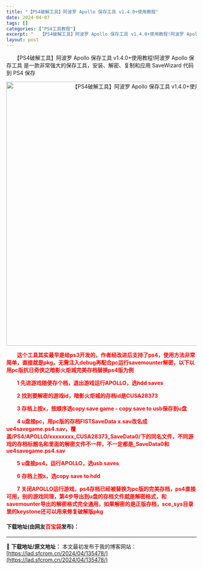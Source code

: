 ```yaml
---
title: "【PS4破解工具】阿波罗 Apollo 保存工具 v1.4.0+使用教程"
date: 2024-04-07
tags: []
categories: ["PS4工具教程"]
excerpt: "　　【PS4破解工具】阿波罗 Apollo 保存工具 v1.4.0+使用教程!阿波罗 Apollo 保存工具 是一款非常强大的保存工具，安装、解密、复制和应用 SaveWizard 代码到 PS4 保存 　　这个工具其实最早是给ps3开发的，作者经改进后支持了ps4，使用方法非常简单，直接就是pkg&hellip;"
layout: post
---
```


 <p>　　【PS4破解工具】阿波罗 Apollo 保存工具 v1.4.0+使用教程!阿波罗 Apollo 保存工具 是一款非常强大的保存工具，安装、解密、复制和应用 SaveWizard 代码到 PS4 保存</p> <div> <p align="center"><img align="" border="0" src="https://lad.sfcrom.cn/wp-content/uploads/2024/04/20240407_66129cb2d1d58.webp" width="700" alt="【PS4破解工具】阿波罗 Apollo 保存工具 v1.4.0+使用教程" /></p></div> <p>　　<strong><span style="font-size:14px;"><span style="color:#FF0000;">这个工具其实最早是给ps3开发的，作者经改进后支持了ps4，使用方法非常简单，直接就是pkg，无需注入debug再配合pc运行savemounter解密，以下以用pc版抗日奇侠之暗影火炬城完美存档替换ps4版为例</span></span></strong></p> <p><strong><span style="font-size:14px;"><span style="color:#FF0000;">　　1 先进游戏随便存个档，退出游戏运行APOLLO，选hdd saves</span></span></strong></p> <p><strong><span style="font-size:14px;"><span style="color:#FF0000;">　　2 找到要解密的游戏id，暗影火炬城的存档id是CUSA28373</span></span></strong></p> <p><strong><span style="font-size:14px;"><span style="color:#FF0000;">　　3 存档上按x，按顺序选copy save game - copy save to usb保存到u盘</span></span></strong></p> <p><strong><span style="font-size:14px;"><span style="color:#FF0000;">　　4 u盘接pc，用pc版的存档FISTSaveData x.sav改名成ue4savegame.ps4.sav，覆盖/PS4/APOLLO/xxxxxxxx_CUSA28373_SaveData0/下的同名文件，不同游戏的存档标题名和里面的解密文件不一样，不一定都是_SaveData0和ue4savegame.ps4.sav</span></span></strong></p> <p><strong><span style="font-size:14px;"><span style="color:#FF0000;">　　5 u盘接ps4，运行APOLLO，选usb saves</span></span></strong></p> <p><strong><span style="font-size:14px;"><span style="color:#FF0000;">　　6 存档上按x，选copy save to hdd</span></span></strong></p> <p><strong><span style="font-size:14px;"><span style="color:#FF0000;">　　7 关闭APOLLO运行游戏，ps4存档已经被替换为pc版的完美存档，ps4直接可用，别的游戏同理，第4步导出到u盘的存档文件就是解密格式，和savemounter导出的解密格式完全通用，如果解密的是正版存档，sce_sys目录里的keystone还可以用来修复破解版pkg</span></span></strong></p> <p><h4>下载地址(由网友<font color="red">百宝袋</font>发布)：</h4></p> 

---
📖 **下载地址/原文地址：** 本文最初发布于我的博客网站：[https://lad.sfcrom.cn/2024/04/135478/](https://lad.sfcrom.cn/2024/04/135478/)
